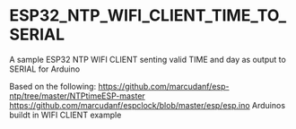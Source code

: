 # ESP32_NTP_WIFI_CLIENT_TIME_TO_SERIAL
A sample ESP32 NTP WIFI CLIENT senting valid TIME and day as output to SERIAL for Arduino

Based on the following:
https://github.com/marcudanf/esp-ntp/tree/master/NTPtimeESP-master
https://github.com/marcudanf/espclock/blob/master/esp/esp.ino
Arduinos buildt in WIFI CLIENT example
